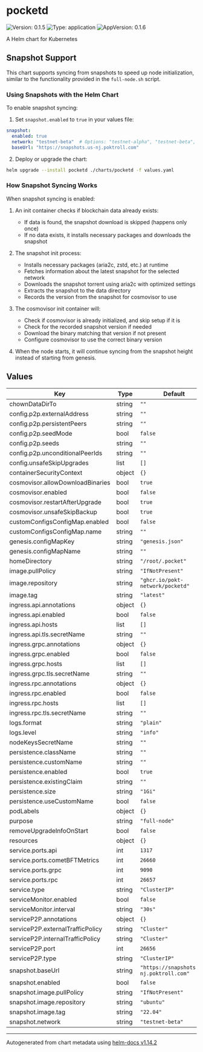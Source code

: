 # pocketd

![Version: 0.1.5](https://img.shields.io/badge/Version-0.1.5-informational?style=flat-square) ![Type: application](https://img.shields.io/badge/Type-application-informational?style=flat-square) ![AppVersion: 0.1.6](https://img.shields.io/badge/AppVersion-0.1.6-informational?style=flat-square)

A Helm chart for Kubernetes

## Snapshot Support

This chart supports syncing from snapshots to speed up node initialization, similar to the functionality provided in the `full-node.sh` script.

### Using Snapshots with the Helm Chart

To enable snapshot syncing:

1. Set `snapshot.enabled` to `true` in your values file:

```yaml
snapshot:
  enabled: true
  network: "testnet-beta"  # Options: "testnet-alpha", "testnet-beta", "mainnet"
  baseUrl: "https://snapshots.us-nj.poktroll.com"
```

2. Deploy or upgrade the chart:

```bash
helm upgrade --install pocketd ./charts/pocketd -f values.yaml
```

### How Snapshot Syncing Works

When snapshot syncing is enabled:

1. An init container checks if blockchain data already exists:
   - If data is found, the snapshot download is skipped (happens only once)
   - If no data exists, it installs necessary packages and downloads the snapshot

2. The snapshot init process:
   - Installs necessary packages (aria2c, zstd, etc.) at runtime
   - Fetches information about the latest snapshot for the selected network
   - Downloads the snapshot torrent using aria2c with optimized settings
   - Extracts the snapshot to the data directory
   - Records the version from the snapshot for cosmovisor to use

3. The cosmovisor init container will:
   - Check if cosmovisor is already initialized, and skip setup if it is
   - Check for the recorded snapshot version if needed
   - Download the binary matching that version if not present
   - Configure cosmovisor to use the correct binary version

4. When the node starts, it will continue syncing from the snapshot height instead of starting from genesis.

## Values

| Key | Type | Default | Description |
|-----|------|---------|-------------|
| chownDataDirTo | string | `""` |  |
| config.p2p.externalAddress | string | `""` |  |
| config.p2p.persistentPeers | string | `""` |  |
| config.p2p.seedMode | bool | `false` |  |
| config.p2p.seeds | string | `""` |  |
| config.p2p.unconditionalPeerIds | string | `""` |  |
| config.unsafeSkipUpgrades | list | `[]` |  |
| containerSecurityContext | object | `{}` |  |
| cosmovisor.allowDownloadBinaries | bool | `true` |  |
| cosmovisor.enabled | bool | `false` |  |
| cosmovisor.restartAfterUpgrade | bool | `true` |  |
| cosmovisor.unsafeSkipBackup | bool | `true` |  |
| customConfigsConfigMap.enabled | bool | `false` |  |
| customConfigsConfigMap.name | string | `""` |  |
| genesis.configMapKey | string | `"genesis.json"` |  |
| genesis.configMapName | string | `""` |  |
| homeDirectory | string | `"/root/.pocket"` |  |
| image.pullPolicy | string | `"IfNotPresent"` |  |
| image.repository | string | `"ghcr.io/pokt-network/pocketd"` |  |
| image.tag | string | `"latest"` |  |
| ingress.api.annotations | object | `{}` |  |
| ingress.api.enabled | bool | `false` |  |
| ingress.api.hosts | list | `[]` |  |
| ingress.api.tls.secretName | string | `""` |  |
| ingress.grpc.annotations | object | `{}` |  |
| ingress.grpc.enabled | bool | `false` |  |
| ingress.grpc.hosts | list | `[]` |  |
| ingress.grpc.tls.secretName | string | `""` |  |
| ingress.rpc.annotations | object | `{}` |  |
| ingress.rpc.enabled | bool | `false` |  |
| ingress.rpc.hosts | list | `[]` |  |
| ingress.rpc.tls.secretName | string | `""` |  |
| logs.format | string | `"plain"` |  |
| logs.level | string | `"info"` |  |
| nodeKeysSecretName | string | `""` |  |
| persistence.className | string | `""` |  |
| persistence.customName | string | `""` |  |
| persistence.enabled | bool | `true` |  |
| persistence.existingClaim | string | `""` |  |
| persistence.size | string | `"1Gi"` |  |
| persistence.useCustomName | bool | `false` |  |
| podLabels | object | `{}` |  |
| purpose | string | `"full-node"` |  |
| removeUpgradeInfoOnStart | bool | `false` |  |
| resources | object | `{}` |  |
| service.ports.api | int | `1317` |  |
| service.ports.cometBFTMetrics | int | `26660` |  |
| service.ports.grpc | int | `9090` |  |
| service.ports.rpc | int | `26657` |  |
| service.type | string | `"ClusterIP"` |  |
| serviceMonitor.enabled | bool | `false` |  |
| serviceMonitor.interval | string | `"30s"` |  |
| serviceP2P.annotations | object | `{}` |  |
| serviceP2P.externalTrafficPolicy | string | `"Cluster"` |  |
| serviceP2P.internalTrafficPolicy | string | `"Cluster"` |  |
| serviceP2P.port | int | `26656` |  |
| serviceP2P.type | string | `"ClusterIP"` |  |
| snapshot.baseUrl | string | `"https://snapshots.us-nj.poktroll.com"` |  |
| snapshot.enabled | bool | `false` |  |
| snapshot.image.pullPolicy | string | `"IfNotPresent"` |  |
| snapshot.image.repository | string | `"ubuntu"` |  |
| snapshot.image.tag | string | `"22.04"` |  |
| snapshot.network | string | `"testnet-beta"` |  |

----------------------------------------------
Autogenerated from chart metadata using [helm-docs v1.14.2](https://github.com/norwoodj/helm-docs/releases/v1.14.2)
